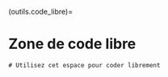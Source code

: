 (outils.code_libre)=

Zone de code libre
==========

```{codeplay}
# Utilisez cet espace pour coder librement






```
